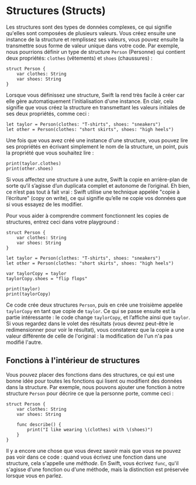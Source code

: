 # Structures (Structs)

Les structures sont des types de données complexes, ce qui signifie qu'elles sont composées de plusieurs valeurs. Vous créez ensuite une instance de la structure et remplissez ses valeurs, vous pouvez ensuite la transmettre sous forme de valeur unique dans votre code. Par exemple, nous pourrions définir un type de structure `Person` (Personne) qui contient deux propriétés: `clothes` (vêtements) et `shoes` (chaussures) :

    struct Person {
        var clothes: String
        var shoes: String
    }

Lorsque vous définissez une structure, Swift la rend très facile à créer car elle gère automatiquement l'initialisation d'une instance. En clair, cela signifie que vous créez la structure en transmettant les valeurs initiales de ses deux propriétés, comme ceci :

    let taylor = Person(clothes: "T-shirts", shoes: "sneakers")
    let other = Person(clothes: "short skirts", shoes: "high heels")

Une fois que vous avez créé une instance d'une structure, vous pouvez lire ses propriétés en écrivant simplement le nom de la structure, un point, puis la propriété que vous souhaitez lire :

    print(taylor.clothes)
    print(other.shoes)

Si vous affectez une structure à une autre, Swift la copie en arrière-plan de sorte qu’il s’agisse d’un duplicata complet et autonome de l’original. Eh bien, ce n’est pas tout à fait vrai : Swift utilise une technique appelée "copie à l’écriture" (copy on write), ce qui signifie qu’elle ne copie vos données que si vous essayez de les modifier.

Pour vous aider à comprendre comment fonctionnent les copies de structures, entrez ceci dans votre playground :

    struct Person {
        var clothes: String
        var shoes: String
    }

    let taylor = Person(clothes: "T-shirts", shoes: "sneakers")
    let other = Person(clothes: "short skirts", shoes: "high heels")

    var taylorCopy = taylor
    taylorCopy.shoes = "flip flops"

    print(taylor)
    print(taylorCopy)

Ce code crée deux structures `Person`, puis en crée une troisième appelée `taylorCopy` en tant que copie de `taylor`. Ce qui se passe ensuite est la partie intéressante : le code change `taylorCopy`, et l’affiche ainsi que `taylor`. Si vous regardez dans le volet des résultats (vous devrez peut-être le redimensionner pour voir le résultat), vous constaterez que la copie a une valeur différente de celle de l'original : la modification de l'un n'a pas modifié l'autre.


## Fonctions à l'intérieur de structures

Vous pouvez placer des fonctions dans des structures, ce qui est une bonne idée pour toutes les fonctions qui lisent ou modifient des données dans la structure. Par exemple, nous pouvons ajouter une fonction à notre structure `Person` pour décrire ce que la personne porte, comme ceci :

    struct Person {
        var clothes: String
        var shoes: String

        func describe() {
            print("I like wearing \(clothes) with \(shoes)")
        }
    }

Il y a encore une chose que vous devez savoir mais que vous ne pouvez pas voir dans ce code : quand vous écrivez une fonction dans une structure, cela s'appelle une *méthode*. En Swift, vous écrivez `func`, qu'il s'agisse d'une fonction ou d'une méthode, mais la distinction est préservée lorsque vous en parlez.
